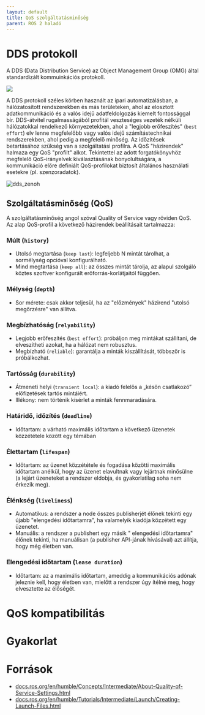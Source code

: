 ```yaml
---
layout: default
title: QoS szolgáltatásminőség
parent: ROS 2 haladó 
---
```


 





# DDS protokoll

A DDS (Data Distribution Service) az Object Management Group (OMG) által standardizált kommuinkációs protokoll.

![](/ajr/assets/images_common/overview17.svg)

A DDS protokoll széles körben használt az ipari automatizálásban, a hálózatosított rendszerekben és más területeken, ahol az elosztott adatkommunikáció és a valós idejű adatfeldolgozás kiemelt fontossággal bír. DDS-átvitel rugalmasságából profitál veszteséges vezeték nélküli hálózatokkal rendelkező környezetekben, ahol a "legjobb erőfeszítés" (`best effort`) elv lenne megfelelőbb vagy valós idejű számítástechnikai rendszerekben, ahol pedig a megfelelő minőség. Az időzítések betartásához szükség van a szolgáltatási profilra.
A QoS "házirendek" halmaza egy QoS "profilt" alkot. Tekintettel az adott forgatókönyvhöz megfelelő QoS-irányelvek kiválasztásának bonyolultságára, a kommunikáció előre definiált QoS-profilokat biztosít általános használati esetekre (pl. szenzoradatok). 

![dds_zenoh](/ajr/docs/assets/images_common/abstraction_dds_zenoh01.svg)

## Szolgáltatásminőség (QoS)

A szolgáltatásminőség  angol szóval Quality of Service vagy röviden QoS. Az alap QoS-profil a következő házirendek beállításait tartalmazza:


### Múlt (`history`)
-	Utolsó megtartása (`keep last`): legfeljebb N mintát tárolhat, a sormélység opcióval konfigurálható.
-	Mind megtartása (`keep all`): az összes mintát tárolja, az alapul szolgáló köztes szoftver konfigurált erőforrás-korlátjaitól függően.
### Mélység (`depth`)
-	Sor mérete: csak akkor teljesül, ha az "előzmények" házirend "utolsó megőrzésre" van állítva.
### Megbízhatóság (`relyability`)
-	Legjobb erőfeszítés (`best effort`): próbáljon meg mintákat szállítani, de elveszítheti azokat, ha a hálózat nem robusztus.
-	Megbízható (`reliable`): garantálja a minták kiszállítását, többször is próbálkozhat.
### Tartósság (`durability`)
-	Átmeneti helyi (`transient local`): a kiadó felelős a „későn csatlakozó” előfizetések tartós mintáiért.
-	Illékony: nem történik kísérlet a minták fennmaradására.
### Határidő, időzítés (`deadline`)
-	Időtartam: a várható maximális időtartam a következő üzenetek közzététele között egy témában
### Élettartam (`lifespan`)
-	Időtartam: az üzenet közzététele és fogadása közötti maximális időtartam anélkül, hogy az üzenet elavultnak vagy lejártnak minősülne (a lejárt üzeneteket a rendszer eldobja, és gyakorlatilag soha nem érkezik meg).
### Élénkség (`liveliness`)
-	Automatikus: a rendszer a node összes publisherjét élőnek tekinti egy újabb "elengedési időtartamra", ha valamelyik kiadója közzétett egy üzenetet.
-	Manuális: a rendszer a publishert egy másik " elengedési időtartamra" élőnek tekinti, ha manuálisan (a publisher API-jának hívásával) azt állítja, hogy még életben van.
### Elengedési időtartam (`lease duration`)
-	Időtartam: az a maximális időtartam, ameddig a kommunikációs adónak jeleznie kell, hogy életben van, mielőtt a rendszer úgy ítélné meg, hogy elvesztette az élőségét.

# QoS kompatibilitás


# Gyakorlat



# Források

- [docs.ros.org/en/humble/Concepts/Intermediate/About-Quality-of-Service-Settings.html](https://docs.ros.org/en/humble/Concepts/Intermediate/About-Quality-of-Service-Settings.html)
- [docs.ros.org/en/humble/Tutorials/Intermediate/Launch/Creating-Launch-Files.html](https://docs.ros.org/en/humble/Tutorials/Intermediate/Launch/Creating-Launch-Files.html)
